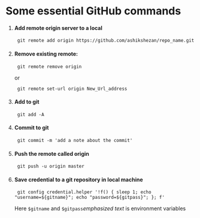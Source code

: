 # Some essential GitHub commands


1. #### Add remote origin server to a local

		git remote add origin https://github.com/ashikshezan/repo_name.git

2. #### Remove existing remote:

		git remote remove origin
	or
	
		git remote set-url origin New_Url_address

3. #### Add to git 
	
		git add -A

4. #### Commit to git 

		git commit -m 'add a note about the commit'

5. #### Push the remote called origin

		git push -u origin master
		
6. #### Save credential to a git repository in local machine
		
		git config credential.helper '!f() { sleep 1; echo "username=${gitname}"; echo "password=${gitpass}"; }; f'
	
	Here `$gitname` and `$gitpass`*emphasized text* is environment variables


<!--stackedit_data:
eyJoaXN0b3J5IjpbLTE2MTQ5NTc4NzQsLTEzMTUxMDA5OTMsOT
czNDE4MTQ2LDU0MzM2NDc5OF19
-->